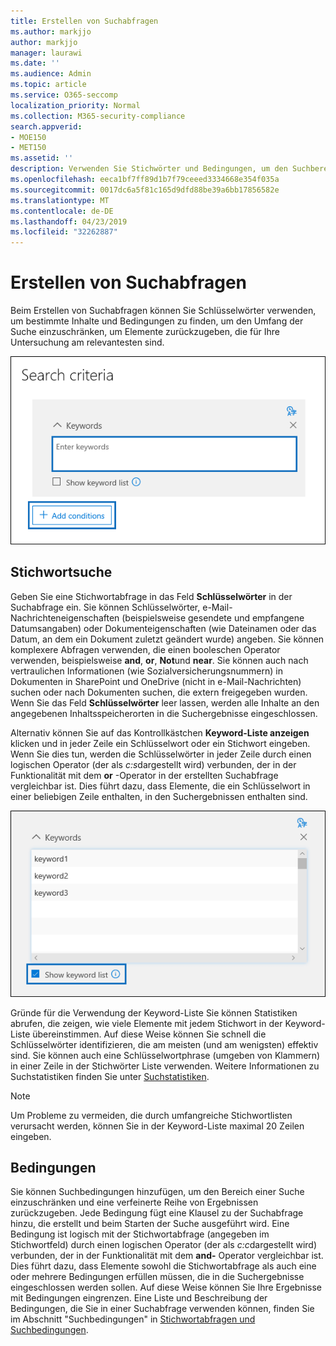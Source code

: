 ```yaml
---
title: Erstellen von Suchabfragen
ms.author: markjjo
author: markjjo
manager: laurawi
ms.date: ''
ms.audience: Admin
ms.topic: article
ms.service: O365-seccomp
localization_priority: Normal
ms.collection: M365-security-compliance
search.appverid:
- MOE150
- MET150
ms.assetid: ''
description: Verwenden Sie Stichwörter und Bedingungen, um den Suchbereich bei der Suche nach Daten einzuschränken, wenn Sie die Datenermittlung in Microsoft 365 verwenden.
ms.openlocfilehash: eeca1bf7ff89d1b7f79ceeed3334668e354f035a
ms.sourcegitcommit: 0017dc6a5f81c165d9dfd88be39a6bb17856582e
ms.translationtype: MT
ms.contentlocale: de-DE
ms.lasthandoff: 04/23/2019
ms.locfileid: "32262887"
---
```

# <a name="build-search-queries"></a>Erstellen von Suchabfragen

Beim Erstellen von Suchabfragen können Sie Schlüsselwörter verwenden, um bestimmte Inhalte und Bedingungen zu finden, um den Umfang der Suche einzuschränken, um Elemente zurückzugeben, die für Ihre Untersuchung am relevantesten sind.

![Verwenden von Schlüsselwörtern und Bedingungen zum Einschränken der Ergebnisse einer Suche](../media/SearchQueryBox.png)

## <a name="keyword-searches"></a>Stichwortsuche

Geben Sie eine Stichwortabfrage in das Feld **Schlüsselwörter** in der Suchabfrage ein. Sie können Schlüsselwörter, e-Mail-Nachrichteneigenschaften (beispielsweise gesendete und empfangene Datumsangaben) oder Dokumenteigenschaften (wie Dateinamen oder das Datum, an dem ein Dokument zuletzt geändert wurde) angeben. Sie können komplexere Abfragen verwenden, die einen booleschen Operator verwenden, beispielsweise **and**, **or**, **Not**und **near**. Sie können auch nach vertraulichen Informationen (wie Sozialversicherungsnummern) in Dokumenten in SharePoint und OneDrive (nicht in e-Mail-Nachrichten) suchen oder nach Dokumenten suchen, die extern freigegeben wurden. Wenn Sie das Feld **Schlüsselwörter** leer lassen, werden alle Inhalte an den angegebenen Inhaltsspeicherorten in die Suchergebnisse eingeschlossen.
    
Alternativ können Sie auf das Kontrollkästchen **Keyword-Liste anzeigen** klicken und in jeder Zeile ein Schlüsselwort oder ein Stichwort eingeben. Wenn Sie dies tun, werden die Schlüsselwörter in jeder Zeile durch einen logischen Operator (der als *c:s*dargestellt wird) verbunden, der in der Funktionalität mit dem **or** -Operator in der erstellten Suchabfrage vergleichbar ist. Dies führt dazu, dass Elemente, die ein Schlüsselwort in einer beliebigen Zeile enthalten, in den Suchergebnissen enthalten sind.

![Verwenden der Stichwortliste zum Abrufen von Statistiken zu jedem Schlüsselwort in der Abfrage](../media/KeywordListSearch.png)

Gründe für die Verwendung der Keyword-Liste Sie können Statistiken abrufen, die zeigen, wie viele Elemente mit jedem Stichwort in der Keyword-Liste übereinstimmen. Auf diese Weise können Sie schnell die Schlüsselwörter identifizieren, die am meisten (und am wenigsten) effektiv sind. Sie können auch eine Schlüsselwortphrase (umgeben von Klammern) in einer Zeile in der Stichwörter Liste verwenden. Weitere Informationen zu Suchstatistiken finden Sie unter [Suchstatistiken](search-statistics.md).

> [!NOTE]
> Um Probleme zu vermeiden, die durch umfangreiche Stichwortlisten verursacht werden, können Sie in der Keyword-Liste maximal 20 Zeilen eingeben.

## <a name="conditions"></a>Bedingungen
    
Sie können Suchbedingungen hinzufügen, um den Bereich einer Suche einzuschränken und eine verfeinerte Reihe von Ergebnissen zurückzugeben. Jede Bedingung fügt eine Klausel zu der Suchabfrage hinzu, die erstellt und beim Starten der Suche ausgeführt wird. Eine Bedingung ist logisch mit der Stichwortabfrage (angegeben im Stichwortfeld) durch einen logischen Operator (der als *c:c*dargestellt wird) verbunden, der in der Funktionalität mit dem **and-** Operator vergleichbar ist. Dies führt dazu, dass Elemente sowohl die Stichwortabfrage als auch eine oder mehrere Bedingungen erfüllen müssen, die in die Suchergebnisse eingeschlossen werden sollen. Auf diese Weise können Sie Ihre Ergebnisse mit Bedingungen eingrenzen. Eine Liste und Beschreibung der Bedingungen, die Sie in einer Suchabfrage verwenden können, finden Sie im Abschnitt "Suchbedingungen" in [Stichwortabfragen und Suchbedingungen](../keyword-queries-and-search-conditions.md#search-conditions).
